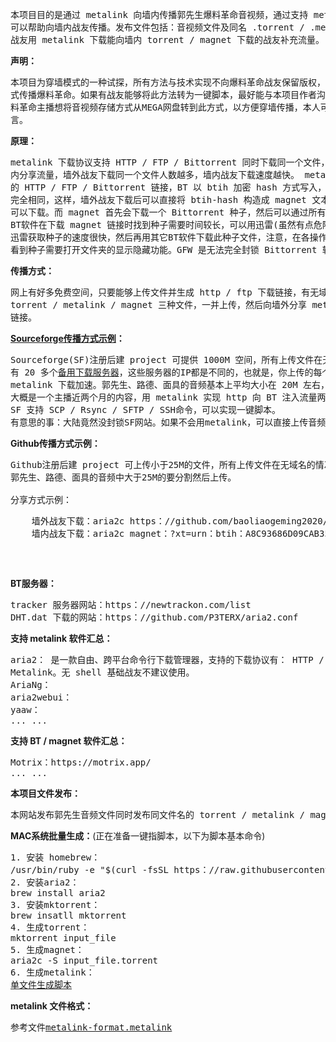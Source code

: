 <pre>
本项目目的是通过 metalink 向墙内传播郭先生爆料革命音视频，通过支持 metalink 协议的下载软件下载音频，
可以帮助向墙内战友传播。发布文件包括：音视频文件及同名 .torrent / .metalink / .magnet 文件，墙外
战友用 metalink 下载能向墙内 torrent / magnet 下载的战友补充流量。
</pre>

<b>声明：</b>
<pre>
本项目为穿墙模式的一种试探，所有方法与技术实现不向爆料革命战友保留版权，任何爆料革命战友都可以用相同的方
式传播爆料革命。如果有战友能够将此方法转为一键脚本，最好能与本项目作者沟通，因项目还在进一步完善。如有爆
料革命主播想将音视频存储方式从MEGA网盘转到此方式，以方便穿墙传播，本人可以提供全程技术支持，请在评论区留
言。
</pre>

<b>原理：</b>
<pre>
metalink 下载协议支持 HTTP / FTP / Bittorrent 同时下载同一个文件，墙外战友在下载时可以通过BT向墙
内分享流量，墙外战友下载同一个文件人数越多，墙内战友下载速度越快。 metalink 是 xml 文件，内含相同文件
的 HTTP / FTP / Bittorrent 链接，BT 以 btih 加密 hash 方式写入，此 btih-hash 与 magnet-btih 
完全相同，这样，墙外战友下载后可以直接将 btih-hash 构造成 magnet 文本后向墙内战友传播，墙内战友直接
可以下载。而 magnet 首先会下载一个 Bittorrent 种子，然后可以通过所有 Bittorrent 软件进行下载。某些
BT软件在下载 magnet 链接时找到种子需要时间较长，可以用迅雷(虽然有点危险)下载 magnet，这样会获取种子，
迅雷获取种子的速度很快，然后再用其它BT软件下载此种子文件，注意，在各操作系统上种子一般都是隐藏文件，要想
看到种子需要打开文件夹的显示隐藏功能。GFW 是无法完全封锁 Bittorrent 软件的 tracker 服务器和 DHT 路由。
</pre>

<b>传播方式：</b>
<pre>
网上有好多免费空间，只要能够上传文件并生成 http / ftp 下载链接，有无域名都可以传播。本地用脚本批量生成
torrent / metalink / magnet 三种文件，一并上传，然后向墙外分享 metalink 链接，向墙内分享 magnet
链接。
</pre>

<b><a href="https：//sourceforge.net/projects/guide4me/">Sourceforge传播方式示例</a>：</b>
<pre>
Sourceforge(SF)注册后建 project 可提供 1000M 空间，所有上传文件在无域名的情况下可生成下载链接，SF
有 20 多个<a href="SF-dl-server.txt">备用下载服务器</a>，这些服务器的IP都是不同的，也就是，你上传的每个文件会有20多个下载链接，很适合
metalink 下载加速。郭先生、路德、面具的音频基本上平均大小在 20M 左右，1000M 空间可以上传 50 个音频，
大概是一个主播近两个月的内容，用 metalink 实现 http 向 BT 注入流量两个月已经可以完成做种分享。
SF 支持 SCP / Rsync / SFTP / SSH命令，可以实现一键脚本。
有意思的事：大陆竟然没封锁SF网站。如果不会用metalink，可以直接上传音频，传播链接。
</pre>

<b>Github传播方式示例：</b>
<pre>
Github注册后建 project 可上传小于25M的文件，所有上传文件在无域名的情况下可生成下载链接。
郭先生、路德、面具的音频中大于25M的要分割然后上传。<br>
分享方式示例：
<pre>
	墙外战友下载：aria2c https：//github.com/baoliaogeming2020/audio/raw/master/20200625_Miles.mp3.metalink 
	墙内战友下载：aria2c magnet：?xt=urn：btih：A8C93686D09CAB35B04E648DAB805D2B9165E23E
</pre>
</pre>

<b>BT服务器：</b>
<pre>
tracker 服务器网站：https：//newtrackon.com/list
DHT.dat 下载的网站：https：//github.com/P3TERX/aria2.conf
</pre>

<b>支持 metalink 软件汇总：</b>
<pre>
aria2： 是一款自由、跨平台命令行下载管理器，支持的下载协议有： HTTP / HTTPS / FTP / Bittorrent / 
Metalink。无 shell 基础战友不建议使用。
AriaNg：
aria2webui：
yaaw：
... ...
</pre>

<b>支持 BT / magnet 软件汇总：</b>
<pre>
Motrix：https://motrix.app/
... ...
</pre>

<b>本项目文件发布：</b>
<pre>
本网站发布郭先生音频文件同时发布同文件名的 torrent / metalink / magnet 三种下载链接，墙外战友下载时尽量不要用 HTTPS / torrent 模式下载，因为只有 metalink / magnet 能向墙内战友提供流量。
</pre>

<b>MAC系统批量生成：</b>(正在准备一键指脚本，以下为脚本基本命令)
<pre>
1. 安装 homebrew：
/usr/bin/ruby -e "$(curl -fsSL https：//raw.githubusercontent.com/Homebrew/install/master/install)"
2. 安装aria2：
brew install aria2
3. 安装mktorrent：
brew insatll mktorrent
4. 生成torrent：
mktorrent input_file
5. 生成magnet：
aria2c -S input_file.torrent
6. 生成metalink：
<a href="mkmetalink.sh">单文件生成脚本</a>
</pre>

<b>metalink 文件格式：</b>
<pre>
参考文件<a href="metalink-format.metalink">metalink-format.metalink</a>
</pre>
